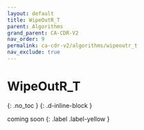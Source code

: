 ```yaml
---
layout: default
title: WipeOutR_T
parent: Algorithms
grand_parent: CA-CDR-V2
nav_order: 9
permalink: ca-cdr-v2/algorithms/wipeoutr_t
nav_exclude: true
---
```


# WipeOutR_T
{: .no_toc }
{: .d-inline-block }

coming soon
{: .label .label-yellow }